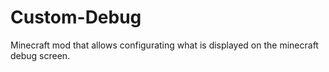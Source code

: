 # Custom-Debug
Minecraft mod that allows configurating what is displayed on the minecraft debug screen.

